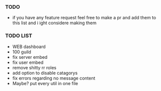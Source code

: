 ### TODO

- if you have any feature request feel free to make a pr and add them to this list and i ight considere making them

### TODO LIST

- WEB dashboard
- 100 guild
- fix server embed
- fix user embed
- remove shitty rr roles
- add option to disable catagorys
- fix errors regarding no message content
- Maybe? put every util in one file
